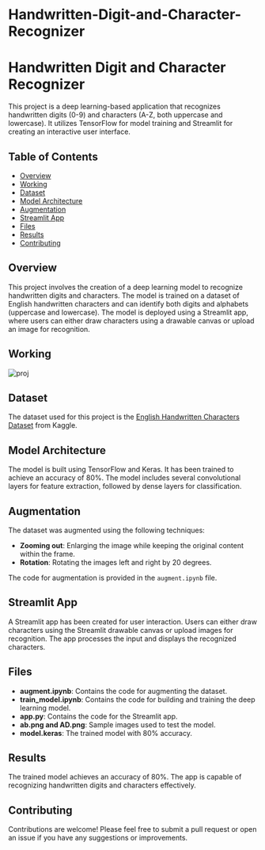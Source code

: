 # Handwritten-Digit-and-Character-Recognizer
# Handwritten Digit and Character Recognizer

This project is a deep learning-based application that recognizes handwritten digits (0-9) and characters (A-Z, both uppercase and lowercase). It utilizes TensorFlow for model training and Streamlit for creating an interactive user interface.

## Table of Contents
- [Overview](#overview)
- [Working](#working)
- [Dataset](#dataset)
- [Model Architecture](#model-architecture)
- [Augmentation](#augmentation)
- [Streamlit App](#streamlit-app)
- [Files](#files)
- [Results](#results)
- [Contributing](#contributing)

## Overview
This project involves the creation of a deep learning model to recognize handwritten digits and characters. The model is trained on a dataset of English handwritten characters and can identify both digits and alphabets (uppercase and lowercase). The model is deployed using a Streamlit app, where users can either draw characters using a drawable canvas or upload an image for recognition.

## Working
![proj](https://github.com/user-attachments/assets/ce9554ee-494a-4e99-bcc9-b918f8d15db6)

## Dataset
The dataset used for this project is the [English Handwritten Characters Dataset](https://www.kaggle.com/datasets/dhruvildave/english-handwritten-characters-dataset) from Kaggle.

## Model Architecture
The model is built using TensorFlow and Keras. It has been trained to achieve an accuracy of 80%. The model includes several convolutional layers for feature extraction, followed by dense layers for classification.

## Augmentation
The dataset was augmented using the following techniques:
- **Zooming out**: Enlarging the image while keeping the original content within the frame.
- **Rotation**: Rotating the images left and right by 20 degrees.

The code for augmentation is provided in the `augment.ipynb` file.

## Streamlit App
A Streamlit app has been created for user interaction. Users can either draw characters using the Streamlit drawable canvas or upload images for recognition. The app processes the input and displays the recognized characters.

## Files
- **augment.ipynb**: Contains the code for augmenting the dataset.
- **train_model.ipynb**: Contains the code for building and training the deep learning model.
- **app.py**: Contains the code for the Streamlit app.
- **ab.png and AD.png**: Sample images used to test the model.
- **model.keras**: The trained model with 80% accuracy.

## Results
The trained model achieves an accuracy of 80%. The app is capable of recognizing handwritten digits and characters effectively.

## Contributing
Contributions are welcome! Please feel free to submit a pull request or open an issue if you have any suggestions or improvements.

